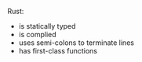 Rust:

  * is statically typed
  * is complied
  * uses semi-colons to terminate lines
  * has first-class functions
